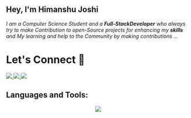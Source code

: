 
## Hey, I'm Himanshu Joshi
<p>
  <em>
    I am a Computer Science Student and a <b>Full-StackDeveloper</b> who always try to make Contribution to open-Source projects for enhancing my <b>skills</b> and My learning and help to the Community by making contributions ...
  </em>  
</p>
<h1 align="left">
  Let's Connect 💬
</h1>

<p align="left">
 <a href="https://www.linkedin.com/in/himanshujoshi011/">
    <img src="https://img.shields.io/badge/LinkedIn-0077B5?style=for-the-badge&logo=linkedin&logoColor=white" />
  </a>
<a href="https://twitter.com/himanshuJ144">
   <img src="https://img.shields.io/badge/Twitter-1DA1F2?style=for-the-badge&logo=twitter&logoColor=white" />
</a>
<!--   <a href="https://twitter.com/himanshuJ144">
   <img src="https://img.shields.io/badge/Instagram-E4405F?style=for-the-badge&logo=instagram&logoColor=white" />
  </a> -->
   <a href="https://hashnode.com/@Himanj">
   <img src="https://img.shields.io/badge/Hashnode-2962FF?style=for-the-badge&logo=hashnode&logoColor=white" />
  </a>
<!--   <a href="https://leetcode.com/himanj01/">
   <img src="https://img.shields.io/badge/-LeetCode-FFA116?style=for-the-badge&logo=LeetCode&logoColor=black" />
  </a> -->
  </br>
</p>


<h2 align="left">Languages and Tools:</h2>

<p align="center">
  <a href="https://skillicons.dev">
    <img src="https://skillicons.dev/icons?i=java,html,css,bootstrap,js,express,git,github,linux,docker,nodejs,nginx,c,cpp,vim,mongodb,mysql,postman,powershell,react,aws" />
  </a>
</p>

</br>

<a src ="https://github.com/HimanshuJ011/HimanshuJ011/blob/output/github-contribution-grid-snake.gif"></a>

